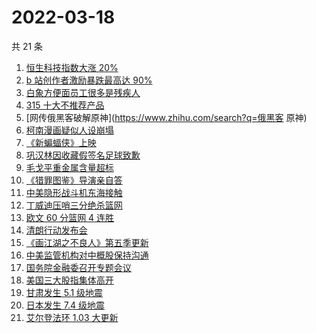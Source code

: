 # 2022-03-18

共 21 条

<!-- BEGIN -->
<!-- 最后更新时间 Fri Mar 18 2022 11:17:18 GMT+0800 (China Standard Time) -->

1. [恒生科技指数大涨 20%](https://www.zhihu.com/search?q=恒生科技指数)
1. [b 站创作者激励暴跌最高达 90%](https://www.zhihu.com/search?q=哔哩哔哩)
1. [白象方便面员工很多是残疾人](https://www.zhihu.com/search?q=白象)
1. [315 十大不推荐产品](https://www.zhihu.com/search?q=十大不推荐产品)
1. [网传俄黑客破解原神](https://www.zhihu.com/search?q=俄黑客 原神)
1. [柯南漫画疑似人设崩塌](https://www.zhihu.com/search?q=柯南)
1. [《新蝙蝠侠》上映](https://www.zhihu.com/search?q=新蝙蝠侠)
1. [巩汉林因收藏假签名足球致歉](https://www.zhihu.com/search?q=巩汉林)
1. [毛戈平重金属含量超标](https://www.zhihu.com/search?q=毛戈平)
1. [《猎罪图鉴》导演亲自答](https://www.zhihu.com/search?q=猎罪图鉴)
1. [中美隐形战斗机东海接触](https://www.zhihu.com/search?q=中美隐形战斗机)
1. [丁威迪压哨三分绝杀篮网](https://www.zhihu.com/search?q=篮网)
1. [欧文 60 分篮网 4 连胜](https://www.zhihu.com/search?q=篮网)
1. [清朗行动发布会](https://www.zhihu.com/search?q=清朗行动)
1. [《画江湖之不良人》第五季更新](https://www.zhihu.com/search?q=画江湖之不良人)
1. [中美监管机构对中概股保持沟通](https://www.zhihu.com/search?q=中美监管机构)
1. [国务院金融委召开专题会议](https://www.zhihu.com/search?q=国务院金融委)
1. [美国三大股指集体高开](https://www.zhihu.com/search?q=美股大涨)
1. [甘肃发生 5.1 级地震](https://www.zhihu.com/search?q=甘肃地震)
1. [日本发生 7.4 级地震](https://www.zhihu.com/search?q=日本地震)
1. [艾尔登法环 1.03 大更新](https://www.zhihu.com/search?q=艾尔登法环更新)

<!-- END -->
